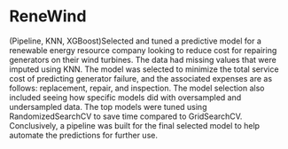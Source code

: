 # ReneWind
(Pipeline, KNN, XGBoost)Selected and tuned a predictive model for a renewable energy resource company looking to reduce cost for repairing generators on their wind turbines. 
The data had missing values that were imputed using KNN. The model was selected to minimize the total service cost of predicting generator failure, and the associated expenses are as follows: replacement, repair, and inspection. The model selection also included seeing how specific models did with oversampled and undersampled data. The top models were tuned using RandomizedSearchCV to save time compared to GridSearchCV. Conclusively, a pipeline was built for the final selected model to help automate the predictions for further use.

